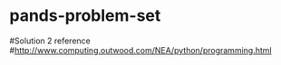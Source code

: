 # pands-problem-set

#Solution 2 reference
#http://www.computing.outwood.com/NEA/python/programming.html 